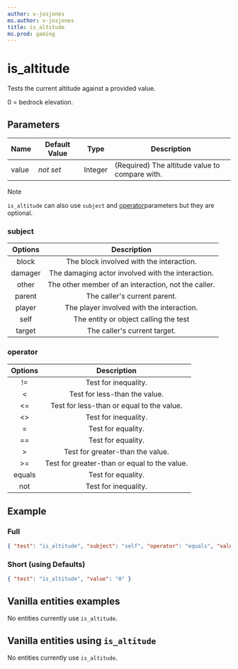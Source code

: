 ```yaml
---
author: v-josjones
ms.author: v-josjones
title: is_altitude
ms.prod: gaming
---
```


# is_altitude

Tests the current altitude against a provided value.

0 = bedrock elevation.

## Parameters

|Name |Default Value  |Type  |Description  |
|---------|---------|---------|---------|
|value |*not set* |Integer |(Required) The altitude value to compare with. |

>[!Note]
>`is_altitude` can also use `subject` and [operator](../Definitions/NestedTables/operator.md)parameters but they are optional.

### subject

| Options| Description |
|:-----------:|:-----------:|
| block| The block involved with the interaction. |
| damager| The damaging actor involved with the interaction. |
| other| The other member of an interaction, not the caller. |
| parent| The caller's current parent. |
| player| The player involved with the interaction. |
| self| The entity or object calling the test |
| target| The caller's current target. |

### operator

| Options| Description |
|:-----------:|:-----------:|
| !=| Test for inequality. |
| <| Test for less-than the value. |
| <=| Test for less-than or equal to the value. |
| <>| Test for inequality. |
| =| Test for equality. |
| ==| Test for equality. |
| >| Test for greater-than the value. |
| >=| Test for greater-than or equal to the value. |
| equals| Test for equality. |
| not| Test for inequality. |

## Example

### Full

```json
{ "test": "is_altitude", "subject": "self", "operator": "equals", "value": "0" }
```

### Short (using Defaults)

```json
{ "test": "is_altitude", "value": "0" }
```

## Vanilla entities examples

No entities currently use `is_altitude`.

## Vanilla entities using `is_altitude`

No entities currently use `is_altitude`.
